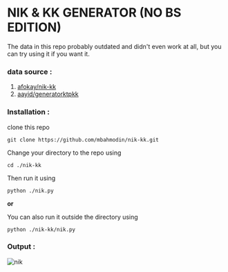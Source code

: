 # NIK & KK GENERATOR (NO BS EDITION)
The data in this repo probably outdated and didn't even work at all, but you can try using it if you want it.

### data source :
1. [afokay/nik-kk][a]
2. [aayid/generatorktpkk][b]

### Installation :
clone this repo 
```shell
git clone https://github.com/mbahmodin/nik-kk.git
```
Change your directory to the repo using
```shell
cd ./nik-kk
```
Then run it using
```shell
python ./nik.py
```

**or**

You can also run it outside the directory using
```shell
python ./nik-kk/nik.py
```

### Output :
![nik](https://user-images.githubusercontent.com/85983303/123252540-97572680-d516-11eb-82cd-5b5db3458284.png)


[a]: https://github.com/afokay/nik-kk

[b]: https://github.com/aayid/generatorktpkk